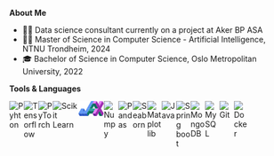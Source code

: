 **About Me** 
- 👨‍💻 Data science consultant currently on a project at Aker BP ASA
- 👨‍🎓 Master of Science in Computer Science - Artificial Intelligence, NTNU Trondheim, 2024
- 🎓 Bachelor of Science in Computer Science, Oslo Metropolitan University, 2022

**Tools & Languages**

<a href="https://github.com/erikssommer/intro-ai">
    <img align="left" alt="Pyhton" width="26px" src="https://img.icons8.com/color/48/000000/python.png" />
</a>

<a href="https://github.com/erikssommer/ssl-autoencoder-mnist">
    <img align="left" alt="Tensorflow" width="26px" src="https://img.icons8.com/color/48/000000/tensorflow.png" />
</a>

<a href="https://github.com/erikssommer/ai-programming">
    <img align="left" alt="PyTorch" width="26px" src="https://www.vectorlogo.zone/logos/pytorch/pytorch-icon.svg" />
</a>

<a href="https://github.com/erikssommer/ssl-autoencoder-mnist">
    <img align="left" alt="Scikit Learn" width="46px" src="https://iconape.com/wp-content/files/mw/351103/png/scikit-learn-logo.png" />
</a>

<a href="https://github.com/erikssommer/jax-playground">
    <img align="left" alt="Jax" width="46px" src="https://raw.githubusercontent.com/google/jax/main/images/jax_logo_250px.png" />
</a>

<a href="https://github.com/erikssommer/ai-methods">
    <img align="left" alt="Numpy" width="26px" src="https://img.icons8.com/color/48/000000/numpy.png" />
</a>

<a href="https://github.com/erikssommer/geolife-gps-trajectory-dataset-mongodb">
    <img align="left" alt="Pandas" width="26px" src="https://img.icons8.com/color/48/000000/pandas.png" />
</a>

<a href="https://github.com/erikssommer/geolife-gps-trajectory-dataset-mongodb">
    <img align="left" alt="Seaborn" width="26px" src="https://seeklogo.com/images/S/seaborn-logo-244EB2DEC5-seeklogo.com.png" />
</a>

<a href="https://github.com/erikssommer/ai-programming">
    <img align="left" alt="Matplotlib" width="26px" src="https://seeklogo.com/images/M/matplotlib-logo-7676870AC0-seeklogo.com.png" />
</a>

<a href="https://github.com/erikssommer/car-configuration-system">
    <img align="left" alt="Java" width="26px" src="https://img.icons8.com/color/48/000000/java-coffee-cup-logo.png" />
</a>

<a href="https://github.com/erikssommer/OppgLfWebProgV21">
    <img align="left" alt="Spring boot" width="26px" src="https://img.icons8.com/color/48/000000/spring-logo.png" />
</a>

<a href="https://github.com/erikssommer/geolife-gps-trajectory-dataset-mongodb">
    <img align="left" alt="MongoDB" width="26px" src="https://img.icons8.com/color/48/000000/mongodb.png"/>
</a>

<a href="https://github.com/erikssommer/geolife-gps-trajectory-dataset-mysql">
    <img align="left" alt="MySQL" width="26px" src="https://img.icons8.com/color/48/000000/mysql.png"/>
</a>

<a href="https://git-scm.com">
    <img align="left" alt="Git" width="26px" src="https://img.icons8.com/color/48/000000/git.png" />
</a>

<a href="https://github.com/datamet/online-store">
    <img align="left" alt="Docker" width="26px" src="https://img.icons8.com/color/48/000000/docker.png"/>
</a>
